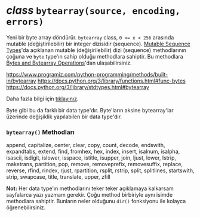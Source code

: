 # *class* `bytearray(source, encoding, errors)`
Yeni bir byte array döndürür. `bytearray` class, `0 <= x < 256` arasında mutable (değiştirilebilir) bir integer dizisidir (sequence). [Mutable Sequence Types](https://docs.python.org/3/library/stdtypes.html#typesseq-mutable)'da açıklanan mutable (değişirilebilir) dizi (sequence) methodlarının çoğuna ve `byte` type'ın sahip olduğu methodlara sahiptir. Bu methodlara [Bytes and Bytearray Operations](https://docs.python.org/3/library/stdtypes.html#bytes-methods)'dan ulaşabilirsiniz.

https://www.programiz.com/python-programming/methods/built-in/bytearray
https://docs.python.org/3/library/functions.html#func-bytes
https://docs.python.org/3/library/stdtypes.html#bytearray

Daha fazla bilgi için [tıklayınız](https://docs.python.org/3/library/functions.html#func-bytearray).

Byte gibi bu da farklı bir data type'dır. Byte'ların aksine bytearray'lar üzerinde değişiklik yapılabilen bir data type'dır.

### `bytearray()` Methodları
append, capitalize, center, clear, copy, count, decode, endswith, expandtabs, extend, find, fromhex, hex, index, insert, isalnum, isalpha, isascii, isdigit, islower, isspace, istitle, isupper, join, ljust, lower, lstrip, maketrans, partition, pop, remove, removeprefix, removesuffix, replace, reverse, rfind, rindex, rjust, rpartition, rsplit, rstrip, split, splitlines, startswith, strip, swapcase, title, translate, upper, zfill

**Not:** Her data type'ın methodlarını teker teker açıklamaya kalkarsam sayfalarca yazı yazmam gerekir. Çoğu method birbiriyle aynı isimde methodlara sahiptir. Bunların neler olduğunu `dir()` fonksiyonu ile kolayca öğrenebilirsiniz.